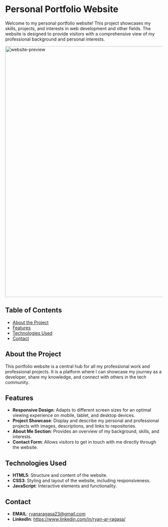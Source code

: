 # Personal Portfolio Website

Welcome to my personal portfolio website! This project showcases my skills, projects, and interests in web development and other fields. The website is designed to provide visitors with a comprehensive view of my professional background and personal interests.

<img width="800" alt="website-preview" src="https://github.com/user-attachments/assets/0cf5198f-5284-44f0-ace2-556f04acf628">

## Table of Contents
- [About the Project](#about-the-project)
- [Features](#features)
- [Technologies Used](#technologies-used)
- [Contact](#contact)

## About the Project
This portfolio website is a central hub for all my professional work and professional projects. It is a platform where I can showcase my journey as a developer, share my knowledge, and connect with others in the tech community.

## Features
- **Responsive Design**: Adapts to different screen sizes for an optimal viewing experience on mobile, tablet, and desktop devices.
- **Project Showcase**: Display and describe my personal and professional projects with images, descriptions, and links to repositories.
- **About Me Section**: Provides an overview of my background, skills, and interests.
- **Contact Form**: Allows visitors to get in touch with me directly through the website.

## Technologies Used
- **HTML5**: Structure and content of the website.
- **CSS3**: Styling and layout of the website, including responsiveness.
- **JavaScript**: Interactive elements and functionality.

## Contact

- **EMAIL**: ryanaragasa23@gmail.com
- **LinkedIn**: https://www.linkedin.com/in/ryan-ar-ragasa/
